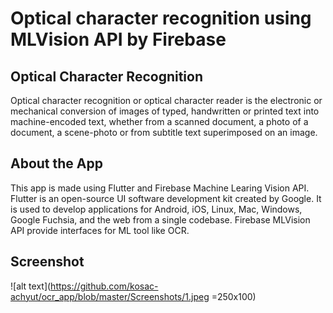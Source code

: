 # Optical character recognition using MLVision API by Firebase

## Optical Character Recognition
Optical character recognition or optical character reader is the electronic or mechanical conversion of images of typed, handwritten or printed text into machine-encoded text, whether from a scanned document, a photo of a document, a scene-photo or from subtitle text superimposed on an image.

## About the App
This app is made using Flutter and Firebase Machine Learing Vision API. Flutter is an open-source UI software development kit created by Google. It is used to
develop applications for Android, iOS, Linux, Mac, Windows, Google Fuchsia, and the web from a single codebase. Firebase MLVision API provide interfaces for
ML tool like OCR.

## Screenshot
![alt text](https://github.com/kosac-achyut/ocr_app/blob/master/Screenshots/1.jpeg =250x100)
